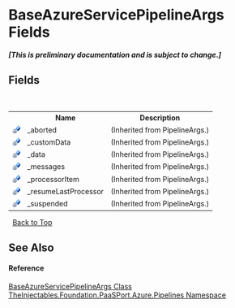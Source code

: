 # BaseAzureServicePipelineArgs Fields
 _**\[This is preliminary documentation and is subject to change.\]**_


## Fields
&nbsp;<table><tr><th></th><th>Name</th><th>Description</th></tr><tr><td>![Private field](media/privfield.gif "Private field")</td><td>_aborted</td><td> (Inherited from PipelineArgs.)</td></tr><tr><td>![Private field](media/privfield.gif "Private field")</td><td>_customData</td><td> (Inherited from PipelineArgs.)</td></tr><tr><td>![Private field](media/privfield.gif "Private field")</td><td>_data</td><td> (Inherited from PipelineArgs.)</td></tr><tr><td>![Private field](media/privfield.gif "Private field")</td><td>_messages</td><td> (Inherited from PipelineArgs.)</td></tr><tr><td>![Private field](media/privfield.gif "Private field")</td><td>_processorItem</td><td> (Inherited from PipelineArgs.)</td></tr><tr><td>![Private field](media/privfield.gif "Private field")</td><td>_resumeLastProcessor</td><td> (Inherited from PipelineArgs.)</td></tr><tr><td>![Private field](media/privfield.gif "Private field")</td><td>_suspended</td><td> (Inherited from PipelineArgs.)</td></tr></table>&nbsp;
<a href="#baseazureservicepipelineargs-fields">Back to Top</a>

## See Also


#### Reference
<a href="8340ffa8-ae96-d099-17c4-b4400351ed9a">BaseAzureServicePipelineArgs Class</a><br /><a href="12877838-209f-7bd8-1db6-0de375a06add">TheInjectables.Foundation.PaaSPort.Azure.Pipelines Namespace</a><br />